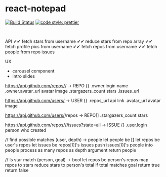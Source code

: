 # react-notepad
<p>
  <a href="https://travis-ci.org/Thomazella/star-pairs"><img src="https://img.shields.io/travis/Thomazella/star-pairs/master.svg?style=flat-square" alt="Build Status" /></a>
  <a href="https://github.com/prettier/prettier">
    <img alt="code style: prettier" src="https://img.shields.io/badge/code_style-prettier-ff69b4.svg?style=flat-square">
  </a>
</p>
<br/>

API
✔✔ fetch stars from username
  ✔✔ reduce stars from repo array
✔✔ fetch profile pics from username
✔✔ fetch repos from username
✔✔ fetch people from repo issues

UX
- carousel component
- intro slides

https://api.github.com/repos/<USER>/<REPO>
-> REPO {}
.owner.login name
.owner.avatar_url avatar image
.stargazers_count stars
.issues_url

https://api.github.com/users/<USER>
-> USER {}
.repos_url api link
.avatar_url avatar image

https://api.github.com/users/<USER>/repos
-> REPO[]
.stargazers_count stars

https://api.github.com/repos/<USER>/<REPO>/issues?state=all
-> ISSUE {}
.user.login person who created



// find possible matches
(user, depth) -> people
let people be []
let repos be user's repos
let issues be repos[0]'s issues
push issues[0]'s people into people
process as many repos as depth argument
return people

// Is star match
(person, goal) -> bool
let repos be person's repos
map repos to stars
reduce stars to person's total
if total matches goal return true
return false
